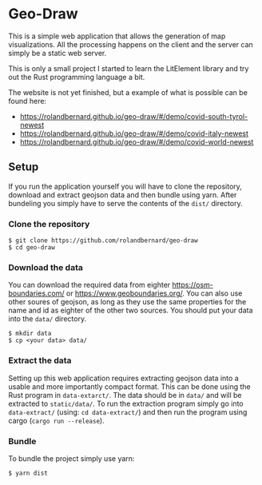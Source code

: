 Geo-Draw
========
This is a simple web application that allows the generation of map visualizations.
All the processing happens on the client and the server can simply be a static web
server.

This is only a small project I started to learn the LitElement library and try out
the Rust programming language a bit.

The website is not yet finished, but a example of what is possible can be found here:
* https://rolandbernard.github.io/geo-draw/#/demo/covid-south-tyrol-newest
* https://rolandbernard.github.io/geo-draw/#/demo/covid-italy-newest
* https://rolandbernard.github.io/geo-draw/#/demo/covid-world-newest

## Setup
If you run the application yourself you will have to clone the repository, download
and extract geojson data and then bundle using yarn. After bundeling you simply have
to serve the contents of the `dist/` directory. 

### Clone the repository
```
$ git clone https://github.com/rolandbernard/geo-draw
$ cd geo-draw
```

### Download the data
You can download the required data from eighter https://osm-boundaries.com/ or
https://www.geoboundaries.org/. You can also use other soures of geojson, as long as
they use the same properties for the name and id as eighter of the other two sources.
You should put your data into the `data/` directory.
```
$ mkdir data
$ cp <your data> data/
```

### Extract the data
Setting up this web application requires extracting geojson data into a usable and more
importantly compact format. This can be done using the Rust program in `data-extarct/`.
The data should be in `data/` and will be extracted to `static/data/`. To run the extraction
program simply go into `data-extract/` (using: `cd data-extract/`) and then run the program
using cargo (`cargo run --release`).

### Bundle
To bundle the project simply use yarn:
```
$ yarn dist
```
